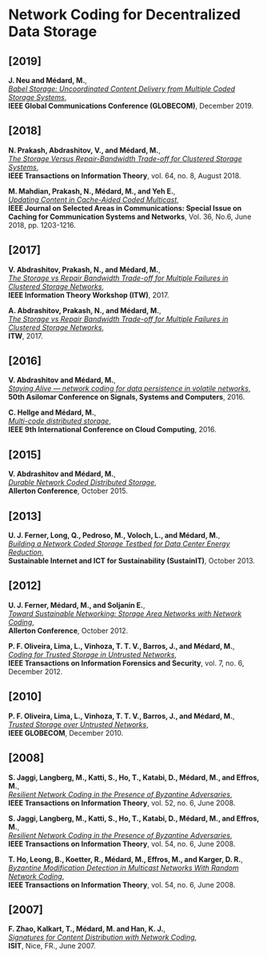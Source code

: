 # Network Coding for Decentralized Data Storage

## [2019]

**J. Neu and Médard, M.**,  
*[Babel Storage: Uncoordinated Content Delivery from Multiple Coded Storage Systems](https://drive.google.com/file/d/11upgvFvkfm7Rbohs_NdAQUbAu-R4pj9d/view?usp=drive_link)*,  
**IEEE Global Communications Conference (GLOBECOM)**, December 2019.

## [2018]

**N. Prakash, Abdrashitov, V., and Médard, M.**,  
*[The Storage Versus Repair-Bandwidth Trade-off for Clustered Storage Systems](https://drive.google.com/file/d/1c6qtEi5ubf9Mca0Go96H8CPGLRqHs_ui/view?usp=drive_link)*,  
**IEEE Transactions on Information Theory**, vol. 64, no. 8, August 2018.

**M. Mahdian, Prakash, N., Médard, M., and Yeh E.**,  
*[Updating Content in Cache-Aided Coded Multicast](https://dspace.mit.edu/handle/1721.1/134942.2?show=full)*,  
**IEEE Journal on Selected Areas in Communications: Special Issue on Caching for Communication Systems and Networks**, Vol. 36, No.6, June 2018, pp. 1203-1216.

## [2017]

**V. Abdrashitov, Prakash, N., and Médard, M.**,  
*[The Storage vs Repair Bandwidth Trade-off for Multiple Failures in Clustered Storage Networks](https://drive.google.com/file/d/13IV688G3BJ8iWfaUQiLQGfw7X_yfv6D5/view?usp=drive_link)*,  
**IEEE Information Theory Workshop (ITW)**, 2017.

**A. Abdrashitov, Prakash, N., and Médard, M.**,  
*[The Storage vs Repair Bandwidth Trade-off for Multiple Failures in Clustered Storage Networks](https://dspace.mit.edu/bitstream/handle/1721.1/121591/The_Storage_vs_Repair_Bandwidth_Trade-off_for_Mult.pdf?sequence=2)*,  
**ITW**, 2017.

## [2016]

**V. Abdrashitov and Médard, M.**,  
*[Staying Alive — network coding for data persistence in volatile networks](https://drive.google.com/file/d/17egnB2eNEDJruqIqG779CeHkaz3n9Gix/view?usp=drive_link)*,  
**50th Asilomar Conference on Signals, Systems and Computers**, 2016.

**C. Hellge and Médard, M.**,  
*[Multi-code distributed storage](https://drive.google.com/file/d/1AaYp9iN-D17Cy7b8xW6lrDknwb_TNXz7/view?usp=drive_link)*,  
**IEEE 9th International Conference on Cloud Computing**, 2016.

## [2015]

**V. Abdrashitov and Médard, M.**,  
*[Durable Network Coded Distributed Storage](https://drive.google.com/file/d/1_Zn7N_90lZO2A_idTj8WLrPZfR5xr8jP/view?usp=drive_link)*,  
**Allerton Conference**, October 2015.

## [2013]

**U. J. Ferner, Long, Q., Pedroso, M., Voloch, L., and Médard, M.**,  
*[Building a Network Coded Storage Testbed for Data Center Energy Reduction](https://drive.google.com/file/d/1Ino0DBfTQwqznpupemBVizlWSh3NRsgK/view?usp=drive_link)*,  
**Sustainable Internet and ICT for Sustainability (SustainIT)**, October 2013.

## [2012]

**U. J. Ferner, Médard, M., and Soljanin E.**,  
*[Toward Sustainable Networking: Storage Area Networks with Network Coding](https://drive.google.com/file/d/1bL-FUhFe5sGtZKYErNZ7V4RlrlV98soj/view?usp=drive_link)*,  
**Allerton Conference**, October 2012.

**P. F. Oliveira, Lima, L., Vinhoza, T. T. V., Barros, J., and Médard, M.**,  
*[Coding for Trusted Storage in Untrusted Networks](https://drive.google.com/file/d/1SozemEXp6CR1UFyMAiZrZaXtFYLW8wHH/view?usp=drive_link)*,  
**IEEE Transactions on Information Forensics and Security**, vol. 7, no. 6, December 2012.

## [2010]

**P. F. Oliveira, Lima, L., Vinhoza, T. T. V., Barros, J., and Médard, M.**,  
*[Trusted Storage over Untrusted Networks](https://drive.google.com/file/d/1XIj3ItL1T0KUGspI9qjobHm6NzqtcFdh/view?usp=drive_link)*,  
**IEEE GLOBECOM**, December 2010.

## [2008]

**S. Jaggi, Langberg, M., Katti, S., Ho, T., Katabi, D., Médard, M., and Effros, M.**,  
*[Resilient Network Coding in the Presence of Byzantine Adversaries](https://drive.google.com/file/d/1Jd-ylYZaDSN94EEQfzA9CWFIJ15AAfIO/view?usp=drive_link)*,  
**IEEE Transactions on Information Theory**, vol. 52, no. 6, June 2008.

**S. Jaggi, Langberg, M., Katti, S., Ho, T., Katabi, D., Médard, M., and Effros, M.**,  
*[Resilient Network Coding in the Presence of Byzantine Adversaries](https://drive.google.com/file/d/1Jd-ylYZaDSN94EEQfzA9CWFIJ15AAfIO/view?usp=drive_link)*,  
**IEEE Transactions on Information Theory**, vol. 54, no. 6, June 2008.

**T. Ho, Leong, B., Koetter, R., Médard, M., Effros, M., and Karger, D. R.**,  
*[Byzantine Modification Detection in Multicast Networks With Random Network Coding](https://drive.google.com/file/d/1AwO2_QjZVg4TpRf9608MnD7iavNN_QMC/view?usp=drive_link)*,  
**IEEE Transactions on Information Theory**, vol. 54, no. 6, June 2008.

## [2007]

**F. Zhao, Kalkart, T., Médard, M. and Han, K. J.**,  
*[Signatures for Content Distribution with Network Coding](https://drive.google.com/file/d/1J3kVfuarE7qkEJPQAT5NbXUG4vVOot1K/view?usp=drive_link)*,  
**ISIT**, Nice, FR., June 2007.
